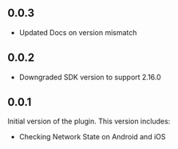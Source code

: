 ## 0.0.3

- Updated Docs on version mismatch


## 0.0.2

- Downgraded SDK version to support 2.16.0


## 0.0.1

Initial version of the plugin. This version includes:

- Checking Network State on Android and iOS
